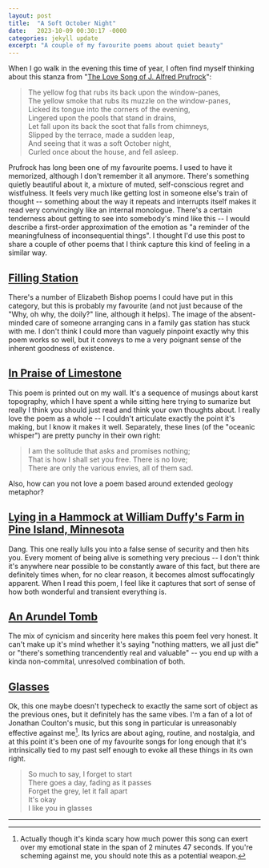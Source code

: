 ```yaml
---
layout: post
title:  "A Soft October Night"
date:   2023-10-09 00:30:17 -0000
categories: jekyll update
excerpt: "A couple of my favourite poems about quiet beauty"
---
```


When I go walk in the evening this time of year, I often find myself thinking about this stanza from "[The Love Song of J. Alfred Prufrock](https://www.poetryfoundation.org/poetrymagazine/poems/44212/the-love-song-of-j-alfred-prufrock "link to the poem")":

> The yellow fog that rubs its back upon the window-panes, <br /> 
> The yellow smoke that rubs its muzzle on the window-panes, <br /> 
> Licked its tongue into the corners of the evening, <br /> 
> Lingered upon the pools that stand in drains, <br /> 
> Let fall upon its back the soot that falls from chimneys, <br /> 
> Slipped by the terrace, made a sudden leap, <br /> 
> And seeing that it was a soft October night, <br /> 
> Curled once about the house, and fell asleep. <br /> 

Prufrock has long been one of my favourite poems. I used to have it memorized, although I don't remember it all anymore. There's something quietly beautiful about it, a mixture of muted, self-conscious regret and wistfulness. It feels very much like getting lost in someone else's train of thought -- something about the way it repeats and interrupts itself makes it read very convincingly like an internal monologue. There's a certain tenderness about getting to see into somebody's mind like this -- I would describe a first-order approximation of the emotion as "a reminder of the meaningfulness of inconsequential things". I thought I'd use this post to share a couple of other poems that I think capture this kind of feeling in a similar way.

## [Filling Station](https://www.poetryfoundation.org/poems/52193/filling-station "link to the poem")

There's a number of Elizabeth Bishop poems I could have put in this category, but this is probably my favourite (and not just because of the "Why, oh why, the doily?" line, although it helps). The image of the absent-minded care of someone arranging cans in a family gas station has stuck with me. I don't think I could more than vaguely pinpoint exactly why this poem works so well, but it conveys to me a very poignant sense of the inherent goodness of existence.

## [In Praise of Limestone](https://allpoetry.com/In-Praise-Of-Limestone "link to the poem")

This poem is printed out on my wall. It's a sequence of musings about karst topography, which I have spent a while sitting here trying to sumarize but really I think you should just read and think your own thoughts about. I really love the poem as a whole -- I couldn't articulate exactly the point it's making, but I know it makes it well. Separately, these lines (of the "oceanic whisper") are pretty punchy in their own right:

> I am the solitude that asks and promises nothing; <br /> 
> That is how I shall set you free. There is no love; <br /> 
> There are only the various envies, all of them sad.

Also, how can you not love a poem based around extended geology metaphor?

## [Lying in a Hammock at William Duffy's Farm in Pine Island, Minnesota](https://www.poetryfoundation.org/poems/47734/lying-in-a-hammock-at-william-duffys-farm-in-pine-island-minnesota "link to the poem")

 Dang. This one really lulls you into a false sense of security and then hits you. Every moment of being alive is something very precious -- I don't think it's anywhere near possible to be constantly aware of this fact, but there are definitely times when, for no clear reason, it becomes almost suffocatingly apparent. When I read this poem, I feel like it captures that sort of sense of how both wonderful and transient everything is.

## [An Arundel Tomb](https://www.poetryfoundation.org/poems/47594/an-arundel-tomb "link to the poem")

The mix of cynicism and sincerity here makes this poem feel very honest. It can't make up it's mind whether it's saying "nothing matters, we all just die" or "there's something trancendently real and valuable" -- you end up with a kinda non-commital, unresolved combination of both. 

## [Glasses](https://open.spotify.com/track/3uKv45soturBZVumfsXoag?si=165edb2ce4244f8c "link to the song")

Ok, this one maybe doesn't typecheck to exactly the same sort of object as the previous ones, but it definitely has the same vibes. I'm a fan of a lot of Jonathan Coulton's music, but this song in particular is unreasonably effective against me[^1]. Its lyrics are about aging, routine, and nostalgia, and at this point it's been one of my favourite songs for long enough that it's intrinsically tied to my past self enough to evoke all these things in its own right.

>So much to say, I forget to start <br /> 
>There goes a day, fading as it passes <br /> 
>Forget the grey, let it fall apart <br /> 
>It's okay <br /> 
>I like you in glasses

<hr class = "header-line">

[^1]: Actually though it's kinda scary how much power this song can exert over my emotional state in the span of 2 minutes 47 seconds. If you're scheming against me, you should note this as a potential weapon.